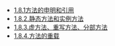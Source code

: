 * [1.8.1方法的申明和引用](chapter1/1.8.1..md)
* [1.8.2.静态方法和实例方法](chapter1/1.8.2..md)
* [1.8.3.虚方法、重写方法、分部方法](chapter1/1.8.3..md)
* [1.8.4.方法的重载](chapter1/1.8.4..md)
